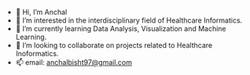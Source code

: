 - 👋 Hi, I’m Anchal
- 👀 I’m interested in the interdisciplinary field of Healthcare Informatics.
- 🌱 I’m currently learning Data Analysis, Visualization and Machine Learning.
- 💞️ I’m looking to collaborate on projects related to Healthcare Inoformatics.
- 📫 email: anchalbisht97@gmail.com

<!---
an471/an471 is a ✨ special ✨ repository because its `README.md` (this file) appears on your GitHub profile.
You can click the Preview link to take a look at your changes.
--->
